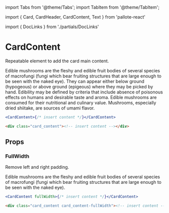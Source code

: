 ---
---
import Tabs from '@theme/Tabs';
import TabItem from '@theme/TabItem';

import { Card, CardHeader, CardContent, Text } from 'pallote-react'

import { DocLinks } from './partials/DocLinks'

# CardContent

Repeatable element to add the card main content.

<DocLinks
  storybook="https://react.pallote.com/?path=/docs/components-cardcontent--docs"
/>

<div class="docs_block">
  <CardContent>
    <Text>Edible mushrooms are the fleshy and edible fruit bodies of several species of macrofungi (fungi which bear fruiting structures that are large enough to be seen with the naked eye).</Text>
    <Text>They can appear either below ground (hypogeous) or above ground (epigeous) where they may be picked by hand. Edibility may be defined by criteria that include absence of poisonous effects on humans and desirable taste and aroma. Edible mushrooms are consumed for their nutritional and culinary value. Mushrooms, especially dried shiitake, are sources of umami flavor.</Text>
  </CardContent>
</div>

<Tabs groupId="package" queryString>
  <TabItem value="react" label="React">

```jsx
<CardContent>{/* insert content */}</CardContent>
```
  </TabItem>
  <TabItem value="css" label="CSS">

```html
<div class="card_content"><!-- insert content --></div>  
```
  </TabItem>
</Tabs>

## Props

### FullWidth

Remove left and right padding.

<div class="docs_block" style={{gap: '2rem'}}>

  <Card>
    <CardHeader
      title="Full width content (remove left and right padding)"
    />
    <CardContent fullWidth>
      Edible mushrooms are the fleshy and edible fruit bodies of several species of macrofungi (fungi which bear fruiting structures that are large enough to be seen with the naked eye).
    </CardContent>
  </Card>
</div>

<Tabs groupId="package" queryString>
   <TabItem value="react" label="React">
  
```jsx
<CardContent fullWidth>{/* insert content */}</CardContent>
```
  </TabItem>
  <TabItem value="css" label="CSS">

```html
<div class="card_content card_content-fullWidth"><!-- insert content --></div>  
```
  </TabItem>
</Tabs>
